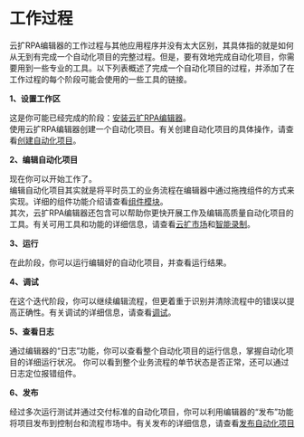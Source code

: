 # 工作过程 

云扩RPA编辑器的工作过程与其他应用程序并没有太大区别，其具体指的就是如何从无到有完成一个自动化项目的完整过程。但是，要有效地完成自动化项目，你需要用到一些专业的工具。以下列表概述了完成一个自动化项目的过程，并添加了在工作过程的每个阶段可能会使用的一些工具的链接。 

**1、设置工作区**

这是你可能已经完成的阶段：[安装云扩RPA编辑器](./Settings/Installation.md?_v=v2020.4)。 <br>
使用云扩RPA编辑器创建一个自动化项目。有关创建自动化项目的具体操作，请查看[创建自动化项目](./AutomationProjects/CreateProject.md?_v=v2020.4)。 

**2、编辑自动化项目** 

现在你可以开始工作了。 <br>
编辑自动化项目其实就是将平时员工的业务流程在编辑器中通过拖拽组件的方式来实现。详细的组件功能介绍请查看[组件模块](../Activities/ComponentsIntroduction.md?_v=v2020.4)。<br>
其次，云扩RPA编辑器还包含可以帮助你更快开展工作及编辑高质量自动化项目的工具。有关可用工具和功能的详细信息，请查看[云扩市场](./Market.md?_v=v2020.4)和[智能录制](./Recording/Recording.md?_v=v2020.4)。

<!-- ![编辑器自动化项目](https://docimages.blob.core.chinacloudapi.cn/images/Studio/workingProcess/writeProject.png) -->

**3、运行** 

在此阶段，你可以运行编辑好的自动化项目，并查看运行结果。

<!-- ![运行](https://docimages.blob.core.chinacloudapi.cn/images/Studio/workingProcess/runProject.png) -->

**4、调试**

在这个迭代阶段，你可以继续编辑流程，但更着重于识别并清除流程中的错误以提高正确性。有关调试的详细信息，请查看[调试](./Debugging.md?_v=v2020.4)。

<!-- ![调试](https://docimages.blob.core.chinacloudapi.cn/images/Studio/workingProcess/debugProject.png) -->

**5、查看日志** 

通过编辑器的“日志”功能，你可以查看整个自动化项目的运行信息，掌握自动化项目的详细运行状况。 你可以看到整个业务流程的单节状态是否正常，还可以通过日志定位报错组件。

<!-- ![查看日志](https://docimages.blob.core.chinacloudapi.cn/images/Studio/workingProcess/viewLog.png) -->

**6、发布**

经过多次运行测试并通过交付标准的自动化项目，你可以利用编辑器的“发布”功能将项目发布到控制台和流程市场中。有关发布的详细信息，请查看[发布自动化项目](./AutomationProjects/PublishProject.md?_v=v2020.4)

<!-- ![发布](https://docimages.blob.core.chinacloudapi.cn/images/Studio/workingProcess/publishProject.png) -->

